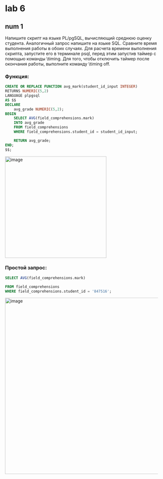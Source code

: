 # lab 6

## num 1
Напишите скрипт на языке PL/pgSQL, вычисляющий среднюю оценку студента. Аналогичный запрос напишите на языке SQL. Сравните время выполнения работы в обоих случаях. Для расчета времени выполнения скрипта, запустите его в терминале psql, перед этим запустив таймер с помощью команды \timing. Для того, чтобы отключить таймер после окончания работы, выполните команду \timing off.

### Функция:

```sql
CREATE OR REPLACE FUNCTION avg_mark(student_id_input INTEGER)
RETURNS NUMERIC(5,2)
LANGUAGE plpgsql
AS $$
DECLARE
    avg_grade NUMERIC(5,2);
BEGIN 
    SELECT AVG(field_comprehensions.mark) 
    INTO avg_grade
    FROM field_comprehensions
    WHERE field_comprehensions.student_id = student_id_input; 

    RETURN avg_grade;
END; 
$$;

```

<img width="334" alt="image" src="https://github.com/user-attachments/assets/476cb388-66c4-43b9-b255-8599bfacc4a5" />

### Простой запрос:

```sql
SELECT AVG(field_comprehensions.mark)  

FROM field_comprehensions
WHERE field_comprehensions.student_id = '847516'; 

```

<img width="580" alt="image" src="https://github.com/user-attachments/assets/d27b7e57-ca9e-4439-9e83-add52797a921" />
